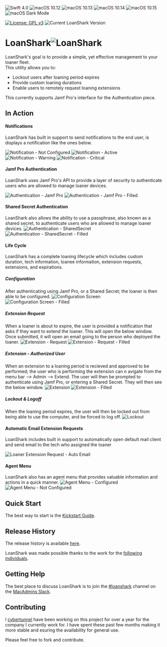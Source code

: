 ![Swift 4.0](https://img.shields.io/static/v1.svg?label=Swift&message=4.0&color=green&logo=swift)
![macOS 10.12](https://img.shields.io/static/v1.svg?label=macOS&message=10.12&color=green&logo=apple)
![macOS 10.13](https://img.shields.io/static/v1.svg?label=macOS&message=10.13&color=green&logo=apple)
![macOS 10.14](https://img.shields.io/static/v1.svg?label=macOS&message=10.14&color=green&logo=apple)
![macOS 10.15](https://img.shields.io/static/v1.svg?label=macOS&message=10.15&color=yellow&logo=apple)
![macOS Dark Mode](https://img.shields.io/static/v1.svg?label=Dark%20Mode&message=enabled&color=green&logo=apple)

[![License: GPL v3](https://img.shields.io/badge/License-GPLv3-blue.svg)](https://www.gnu.org/licenses/gpl-3.0)
![Current LoanShark Version](https://img.shields.io/static/v1.svg?label=version&message=0.3&color=lightgrey)

# LoanShark![LoanShark](https://user-images.githubusercontent.com/23121750/55338309-71916300-546e-11e9-8517-b3d5cbd4ffbd.png)
LoanShark's goal is to provide a simple, yet effective management to your loaner fleet.  
This utility allows you to:  
* Lockout users after loaning period expires  
* Provide custom loaning durations  
* Enable users to remotely request loaning extensions  

This currently supports Jamf Pro's interface for the Authentication piece.

## In Action

#### Notifications
LoanShark has built in support to send notifications to the end user, is displays a notification like the ones below.

![Notification - Not Configured](https://user-images.githubusercontent.com/23121750/66927992-b93c9e00-effe-11e9-9411-5b80fbfb957b.png)
![Notification - Active](https://user-images.githubusercontent.com/23121750/66927988-b93c9e00-effe-11e9-89b2-57e32b939bfa.png)
![Notification - Warning](https://user-images.githubusercontent.com/23121750/66927991-b93c9e00-effe-11e9-839f-a0064b6eb99c.png)
![Notification - Critical](https://user-images.githubusercontent.com/23121750/66927990-b93c9e00-effe-11e9-8b43-3f3162df5e85.png)

#### Jamf Pro Authentication
LoanShark uses Jamf Pro's API to provide a layer of security to authenticate users who are allowed to manage loaner devices.

![Authentication - Jamf Pro ](https://user-images.githubusercontent.com/23121750/66928470-6ca59280-efff-11e9-924b-f26d89f6c31c.png)
![Authentication - Jamf Pro - Filled](https://user-images.githubusercontent.com/23121750/66928472-6ca59280-efff-11e9-9e8b-73fc5f1aa4a8.png)

#### Shared Secret Authentication
LoanShark also allows the ability to use a passphrase, also known as a shared secret, to authenticate users who are allowed to manage loaner devices.
![Authentication - SharedSecret ](https://user-images.githubusercontent.com/23121750/66928694-d3c34700-efff-11e9-86ae-2b2d71a24b60.png)
![Authentication - SharedSecret - Filled ](https://user-images.githubusercontent.com/23121750/66928695-d3c34700-efff-11e9-9494-a25b642b5f32.png)


#### Life Cycle
LoanShark has a complete loaning lifecycle which includes custom duration, tech information, loanee information, extension requests, extensions, and expirations.

##### Configuration
After authenticating using Jamf Pro, or a Shared Secret; the loaner is then able to be configured.
![Configuration Screen](https://user-images.githubusercontent.com/23121750/66929287-c35f9c00-f000-11e9-801c-276163055b74.png)
![Configuration Screen - Filled](https://user-images.githubusercontent.com/23121750/66929288-c35f9c00-f000-11e9-893f-cdd9adc52cc3.png)

##### Extension Request
When a loaner is about to expire, the user is provided a notification that asks if they want to extend the loaner. This will open the below window. Once submitted, it will open an email going to the person who deployed the loaner.
![Extension - Request](https://user-images.githubusercontent.com/23121750/66929735-8c3dba80-f001-11e9-812e-06fa07a7ff10.png)
![Extension - Request - Filled](https://user-images.githubusercontent.com/23121750/66929736-8c3dba80-f001-11e9-849f-6ea90d1c4079.png)

##### Extension - Authorized User
When an extension to a loaning period is recieved and approved to be performed; the user who is performing the extension can n avigate from the menu bar --> Admin --> Extend. The user will then be prompted to authenticate using Jamf Pro, or entering a Shared Secret. They will then see the below window.
![Extension](https://user-images.githubusercontent.com/23121750/66930296-606f0480-f002-11e9-9a73-aaaa1f76aebd.png)
![Extension - Filled](https://user-images.githubusercontent.com/23121750/66930298-606f0480-f002-11e9-9d8b-ad6d5890fad2.png)

##### Lockout & Logoff
When the loaning period expires, the user will then be locked out from being able to use the computer, and be forced to log off.
![Lockout](https://user-images.githubusercontent.com/23121750/66930550-c3f93200-f002-11e9-978d-ad027f04a223.png)

#### Automatic Email Extension Requests
LoanShark includes built in support to automatically open default mail client and send email to the tech who assigned the loaner

![Loaner Extension Request - Auto Email](https://user-images.githubusercontent.com/23121750/55245707-0f402480-521a-11e9-9b8b-b4639f4c16ca.png)

#### Agent Menu
LoanShark also has an agent menu that provides valuable information and actions in a quick manner.
![Agent Menu - Configured](https://user-images.githubusercontent.com/23121750/66930672-f30fa380-f002-11e9-9bb1-232fcbd5c0f2.png)
![Agent Menu - Not Configured](https://user-images.githubusercontent.com/23121750/66930673-f30fa380-f002-11e9-82ee-d2170403ba16.png)

## Quick Start
The best way to start is the [Kickstart Guide](https://github.com/cybertunnel/LoanShark/wiki).

## Release History
The release history is available [here](https://github.com/cybertunnel/LoanShark/blob/master/CHANGELOG.md).

LoanShark was made possible thanks to the work for the [following individuals](https://github.com/cybertunnel/LoanShark/blob/master/THANKS.md).

## Getting Help
The best place to discuss LoanShark is to join the [#loanshark](https://macadmins.slack.com/messages/CHGFDDKST) channel on the [MacAdmins Slack](https://macadmins.org).

## Contributing
I [cybertunnel](https://github.com/cybertunnel) have been working on this project for over a year for the company I currently work for. I have spent these past few months making it more stable and esuring the availability for general use.

Please feel free to fork and contribute.
